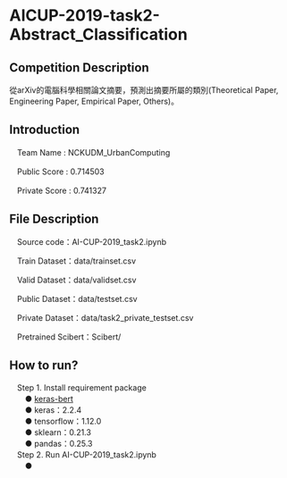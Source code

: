 # AICUP-2019-task2-Abstract_Classification
## Competition Description
從arXiv的電腦科學相關論文摘要，預測出摘要所屬的類別(Theoretical Paper, Engineering Paper, Empirical Paper, Others)。
## Introduction
　Team Name : NCKUDM_UrbanComputing  
  
　Public Score : 0.714503  
  
　Private Score : 0.741327 	
## File Description
　Source code：AI-CUP-2019_task2.ipynb  
   
　Train Dataset：data/trainset.csv  
    
　Valid Dataset：data/validset.csv  
   
　Public Dataset：data/testset.csv  
   
　Private Dataset：data/task2_private_testset.csv  
   
　Pretrained Scibert：Scibert/  
## How to run?
　Step 1. Install requirement package  
　　●  [keras-bert](https://github.com/CyberZHG/keras-bert)  
　　●  keras：2.2.4  
　　●  tensorflow：1.12.0  
　　●  sklearn：0.21.3  
　　●  pandas：0.25.3  
　Step 2. Run AI-CUP-2019_task2.ipynb  
　　●  
